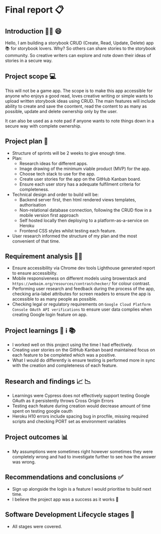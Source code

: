 # Final report :clipboard:

## Introduction :woman_technologist: :smile:

Hello, I am building a storybook CRUD (Create, Read, Update, Delete) app :books: for storybook lovers. Why? So others can share stories to the storybook community. So creative writers can explore and note down their ideas of stories in a secure way.

## Project scope :computer:

This will not be a game app. The scope is to make this app accessible for anyone who enjoys a good read, loves creative writing or simple wants to upload written storybook ideas using CRUD. The main features will include ability to create and save the coontent, read the content to as many as possible, update and delete ownership only by the user.

It can also be used as a note pad if anyone wants to note things down in a secure way with complete ownership.

## Project plan :bookmark_tabs:

- Structure of sprints will be 2 weeks to give enough time.
- Plan:
  - Research ideas for different apps.
  - Image drawing of the minimum viable product (MVP) for the app.
  - Choose tech stack to use for the app.
  - Create user stories for the app on the GitHub Kanban board.
  - Ensure each user story has a adequate fulfilment criteria for completeness.
- Technical design and order to build will be:
  - Backend server first, then html rendered views templates, authorisation
  - Non-relational database connection, following the CRUD flow in a mobile version first approach
  - Self hosted locally then deploying to a platform-as-a-service on Heroku
  - Frontend CSS styles whilst testing each feature.
- User research informed the structure of my plan and the most convenient of that time.

## Requirement analysis :memo::pencil:

- Ensure accessibility via Chrome dev tools Lighthouse generated report to ensure accessiblity.
- Mobile responsiveness on different models using browerstack and `https://webaim.org/resources/contrastchecker/` for colour contrast.
- Performing user research and feedback during the process of the app, checking aria-label attributes for screen readers to ensure the app is accessible to as many people as possible.
- Checking legal or regulatory requirements on `Google Cloud Platform Console OAuth API verifications` to ensure user data complies when creating Google login feature on app.

## Project learnings :mag_right: :information_source: :books:

- I worked well on this project using the time I had effectively.
- Creating user stories on the GitHub Kanban board maintained focus on each feature to be completed which was a positive.
- What I would do differently is ensure testing is performed more in sync with the creation and completeness of each feature.

## Research and findings :chart_with_upwards_trend: :chart_with_downwards_trend:

- Learnings were Cypress does not effectively support testing Google OAuth as it persistently throws Cross Origin Errors
- Testing each feature during creation would decrease amount of time spent on testing google oauth
- Heroku H10 errors include spacing bug in procfile, missing required scripts and checking PORT set as environment variables

## Project outcomes :bar_chart:

- My assumptions were sometimes right however sometimes they were completely wrong and had to investigate further to see how the answer was wrong.

## Recommendations and conclusions :white_check_mark:

- Sign up alongside the login is a feature I would prioritise to build next time.
- I believe the project app was a success as it works :partying_face: 

## Software Development Lifecycle stages :arrows_counterclockwise:

- All stages were covered.